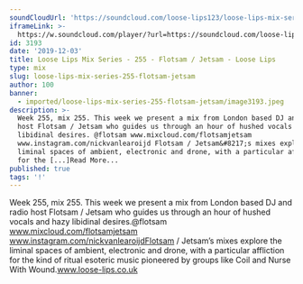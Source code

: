 ```yaml
---
soundCloudUrl: 'https://soundcloud.com/loose-lips123/loose-lips-mix-series-255-flotsam-jetsam'
iframeLink: >-
  https://w.soundcloud.com/player/?url=https://soundcloud.com/loose-lips123/loose-lips-mix-series-255-flotsam-jetsam&color=00aabb&auto_play=false&hide_related=false&show_comments=true&show_user=true&show_reposts=false
id: 3193
date: '2019-12-03'
title: Loose Lips Mix Series - 255 - Flotsam / Jetsam - Loose Lips
type: mix
slug: loose-lips-mix-series-255-flotsam-jetsam
author: 100
banner:
  - imported/loose-lips-mix-series-255-flotsam-jetsam/image3193.jpeg
description: >-
  Week 255, mix 255. This week we present a mix from London based DJ and radio
  host Flotsam / Jetsam who guides us through an hour of hushed vocals and hazy
  libidinal desires. @flotsam www.mixcloud.com/flotsamjetsam
  www.instagram.com/nickvanlearoijd Flotsam / Jetsam&#8217;s mixes explore the
  liminal spaces of ambient, electronic and drone, with a particular affliction
  for the [...]Read More...
published: true
tags: '!'
---
```

Week 255, mix 255. This week we present a mix from London based DJ and radio host Flotsam / Jetsam who guides us through an hour of hushed vocals and hazy libidinal desires.@flotsam  
www.mixcloud.com/flotsamjetsam  
www.instagram.com/nickvanlearoijdFlotsam / Jetsam’s mixes explore the liminal spaces of ambient, electronic and drone, with a particular affliction for the kind of ritual esoteric music pioneered by groups like Coil and Nurse With Wound.www.loose-lips.co.uk